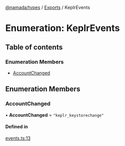 [@namada/types](../README.md) / [Exports](../modules.md) / KeplrEvents

# Enumeration: KeplrEvents

## Table of contents

### Enumeration Members

- [AccountChanged](KeplrEvents.md#accountchanged)

## Enumeration Members

### AccountChanged

• **AccountChanged** = ``"keplr_keystorechange"``

#### Defined in

[events.ts:13](https://github.com/anoma/namada-interface/blob/cebcdd13/packages/types/src/events.ts#L13)
